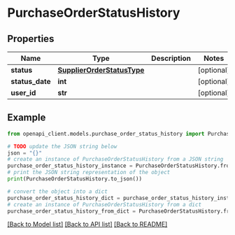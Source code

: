 # PurchaseOrderStatusHistory


## Properties

Name | Type | Description | Notes
------------ | ------------- | ------------- | -------------
**status** | [**SupplierOrderStatusType**](SupplierOrderStatusType.md) |  | [optional] 
**status_date** | **int** |  | [optional] 
**user_id** | **str** |  | [optional] 

## Example

```python
from openapi_client.models.purchase_order_status_history import PurchaseOrderStatusHistory

# TODO update the JSON string below
json = "{}"
# create an instance of PurchaseOrderStatusHistory from a JSON string
purchase_order_status_history_instance = PurchaseOrderStatusHistory.from_json(json)
# print the JSON string representation of the object
print(PurchaseOrderStatusHistory.to_json())

# convert the object into a dict
purchase_order_status_history_dict = purchase_order_status_history_instance.to_dict()
# create an instance of PurchaseOrderStatusHistory from a dict
purchase_order_status_history_from_dict = PurchaseOrderStatusHistory.from_dict(purchase_order_status_history_dict)
```
[[Back to Model list]](../README.md#documentation-for-models) [[Back to API list]](../README.md#documentation-for-api-endpoints) [[Back to README]](../README.md)


